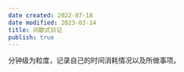 ```yaml
---
date created: 2022-07-18
date modified: 2023-03-14
title: 间歇式日记
publish: true
---
```


分钟级为粒度，记录自己的时间消耗情况以及所做事项。